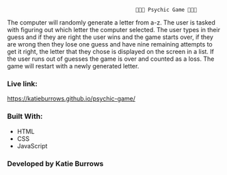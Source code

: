                                               🔮🔮🔮 Psychic Game 🔮🔮🔮 
The computer will randomly generate a letter from a-z.  The user is tasked with figuring out which letter the computer selected.  The user types in their guess and if they are right the user wins and the game starts over, if they are wrong then they lose one guess and have nine remaining attempts to get it right, the letter that they chose is displayed on the screen in a list.  If the user runs out of guesses the game is over and counted as a loss.  The game will restart with a newly generated letter.


### Live link:
https://katieburrows.github.io/psychic-game/

### Built With:
* HTML
* CSS
* JavaScript

### Developed by Katie Burrows



